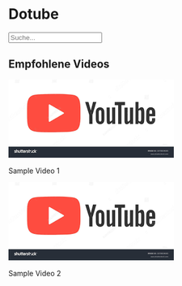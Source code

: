 
<html lang="de">
<head>
    <meta charset="UTF-8">
    <meta name="viewport" content="width=device-width, initial-scale=1.0">
    <title>Dotube</title>
    <link rel="stylesheet" href="styles.css">
</head>
<body>
<div class="header">
    <h1 onclick="showHomePage()">Dotube</h1>
    <input type="text" placeholder="Suche..." id="search-bar">
</div>
<div class="main-content" id="home-page">
    <h2>Empfohlene Videos</h2>
    <div class="video-list">
        <div class="video-item" onclick="playVideo('sample-video.mp4')">
            <img src="thumbnail1.jpg" alt="Video Thumbnail">
            <p>Sample Video 1</p>
        </div>
        <div class="video-item" onclick="playVideo('sample-video2.mp4')">
            <img src="thumbnail2.jpg" alt="Video Thumbnail">
            <p>Sample Video 2</p>
        </div>
        <!-- Weitere Videoelemente hier -->
    </div>
</div>
<div class="main-content" id="video-page" style="display: none;">
    <div class="video-player">
        <video id="main-video" controls>
            <source src="sample-video.mp4" type="video/mp4">
            Your browser does not support the video tag.
        </video>
    </div>
    <div class="video-list">
        <div class="video-item" onclick="playVideo('sample-video.mp4')">
            <img src="thumbnail1.jpg" alt="Video Thumbnail">
            <p>Sample Video 1</p>
        </div>
        <div class="video-item" onclick="playVideo('sample-video2.mp4')">
            <img src="thumbnail2.jpg" alt="Video Thumbnail">
            <p>Sample Video 2</p>
        </div>
        <!-- Weitere Videoelemente hier -->
    </div>
</div>
<script src="script.js"></script>
</body>
</html>
